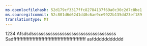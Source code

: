 ```yaml
---
ms.openlocfilehash: 52d179cf3317ffc82784137f69a0c30c2d7c8be1
ms.sourcegitcommit: 52c801d6d6241d40c6ae9ce9922b135dd23ef189
translationtype: MT
---
```

1234 Afsdsdssssssssssssssssssssssssssssssssssss Sadfffffffffffffffffffffffffffffffffffffffffffffffff asfddddddddddd
